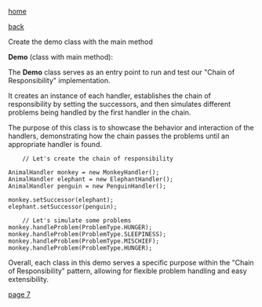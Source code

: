 [home](./page01.md)

[back](./page05.md)


Create the demo class with the main method

**Demo** (class with main method): 

The **Demo** class serves as an entry point to run and test our "Chain of Responsibility" implementation.

It creates an instance of each handler, establishes the chain of responsibility by setting the successors, and then simulates different problems being handled by the first handler in the chain.

The purpose of this class is to showcase the behavior and interaction of the handlers, demonstrating how the chain passes the problems until an appropriate handler is found.

```
    // Let's create the chain of responsibility

AnimalHandler monkey = new MonkeyHandler();
AnimalHandler elephant = new ElephantHandler();
AnimalHandler penguin = new PenguinHandler();

monkey.setSuccessor(elephant);
elephant.setSuccessor(penguin);

    // Let's simulate some problems
monkey.handleProblem(ProblemType.HUNGER);
monkey.handleProblem(ProblemType.SLEEPINESS);
monkey.handleProblem(ProblemType.MISCHIEF);
monkey.handleProblem(ProblemType.HUNGER);
```

Overall, each class in this demo serves a specific purpose within the "Chain of Responsibility" pattern, allowing for flexible problem handling and easy extensibility.




[page 7](./page07.md)
